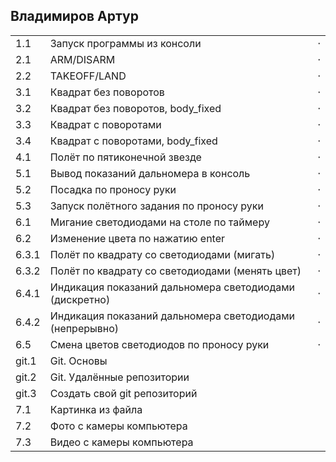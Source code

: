 ## Владимиров Артур

<table><tr><td>1.1</td><td>Запуск программы из консоли</td><td>⋅</td></tr><tr><td>2.1</td><td>ARM/DISARM</td><td>⋅</td></tr><tr><td>2.2</td><td>TAKEOFF/LAND</td><td>⋅</td></tr><tr><td>3.1</td><td>Квадрат без поворотов</td><td>⋅</td></tr><tr><td>3.2</td><td>Квадрат без поворотов, body_fixed</td><td>⋅</td></tr><tr><td>3.3</td><td>Квадрат с поворотами</td><td>⋅</td></tr><tr><td>3.4</td><td>Квадрат с поворотами, body_fixed</td><td>⋅</td></tr><tr><td>4.1</td><td>Полёт по пятиконечной звезде</td><td>⋅</td></tr><tr><td>5.1</td><td>Вывод показаний дальномера в консоль</td><td>⋅</td></tr><tr><td>5.2</td><td>Посадка по проносу руки</td><td>⋅</td></tr><tr><td>5.3</td><td>Запуск полётного задания по проносу руки</td><td>⋅</td></tr><tr><td>6.1</td><td>Мигание светодиодами на столе по таймеру</td><td>⋅</td></tr><tr><td>6.2</td><td>Изменение цвета по нажатию enter</td><td>⋅</td></tr><tr><td>6.3.1</td><td>Полёт по квадрату со светодиодами (мигать)</td><td>⋅</td></tr><tr><td>6.3.2</td><td>Полёт по квадрату со светодиодами (менять цвет)</td><td>⋅</td></tr><tr><td>6.4.1</td><td>Индикация показаний дальномера светодиодами (дискретно)</td><td>⋅</td></tr><tr><td>6.4.2</td><td>Индикация показаний дальномера светодиодами (непрерывно)</td><td>⋅</td></tr><tr><td>6.5</td><td>Смена цветов светодиодов по проносу руки</td><td>⋅</td></tr><tr><td>git.1</td><td>Git. Основы</td><td> </td></tr><tr><td>git.2</td><td>Git. Удалённые репозитории</td><td> </td></tr><tr><td>git.3</td><td>Создать свой git репозиторий</td><td> </td></tr><tr><td>7.1</td><td>Картинка из файла</td><td> </td></tr><tr><td>7.2</td><td>Фото с камеры компьютера</td><td> </td></tr><tr><td>7.3</td><td>Видео с камеры компьютера</td><td> </td></tr></table>